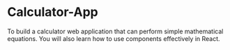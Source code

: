 # Calculator-App
 To build a calculator web application that can perform simple mathematical equations. You will also learn how to use components effectively in React.
